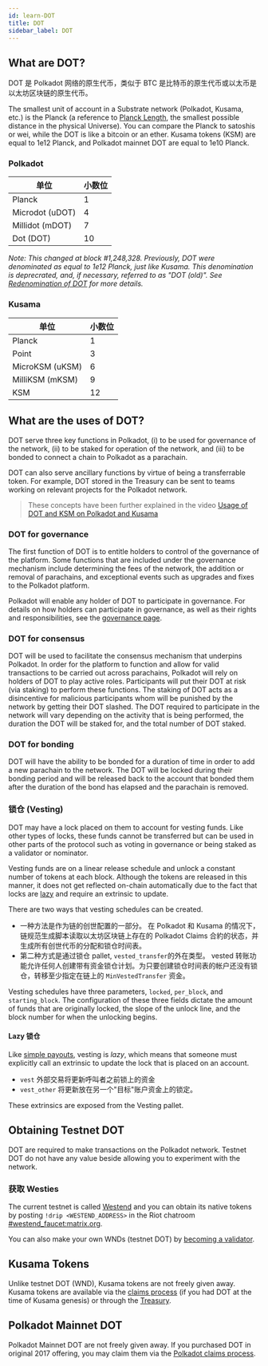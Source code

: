 ```yaml
---
id: learn-DOT
title: DOT
sidebar_label: DOT
---
```


## What are DOT?

DOT 是 Polkadot 网络的原生代币，类似于 BTC 是比特币的原生代币或以太币是以太坊区块链的原生代币。

The smallest unit of account in a Substrate network (Polkadot, Kusama, etc.) is the Planck (a reference to [Planck Length](https://en.wikipedia.org/wiki/Planck_length), the smallest possible distance in the physical Universe). You can compare the Planck to satoshis or wei, while the DOT is like a bitcoin or an ether. Kusama tokens (KSM) are equal to 1e12 Planck, and Polkadot mainnet DOT are equal to 1e10 Planck.

### Polkadot

| 单位              | 小数位 |
| --------------- | --- |
| Planck          | 1   |
| Microdot (uDOT) | 4   |
| Millidot (mDOT) | 7   |
| Dot (DOT)       | 10  |

_Note: This changed at block #1,248,328. Previously, DOT were denominated as equal to 1e12 Planck, just like Kusama. This denomination is deprecrated, and, if necessary, referred to as "DOT (old)". See [Redenomination of DOT](redenomination) for more details._

### Kusama

| 单位              | 小数位 |
| --------------- | --- |
| Planck          | 1   |
| Point           | 3   |
| MicroKSM (uKSM) | 6   |
| MilliKSM (mKSM) | 9   |
| KSM             | 12  |

## What are the uses of DOT?

DOT serve three key functions in Polkadot, (i) to be used for governance of the network, (ii) to be staked for operation of the network, and (iii) to be bonded to connect a chain to Polkadot as a parachain.

DOT can also serve ancillary functions by virtue of being a transferrable token. For example, DOT stored in the Treasury can be sent to teams working on relevant projects for the Polkadot network.

> These concepts have been further explained in the video [Usage of DOT and KSM on Polkadot and Kusama](https://www.youtube.com/watch?v=POfFgrMfkTo&list=PLOyWqupZ-WGuAuS00rK-pebTMAOxW41W8&index=7)

### DOT for governance

The first function of DOT is to entitle holders to control of the governance of the platform. Some functions that are included under the governance mechanism include determining the fees of the network, the addition or removal of parachains, and exceptional events such as upgrades and fixes to the Polkadot platform.

Polkadot will enable any holder of DOT to participate in governance. For details on how holders can participate in governance, as well as their rights and responsibilities, see the [governance page](learn-governance).

### DOT for consensus

DOT will be used to facilitate the consensus mechanism that underpins Polkadot. In order for the platform to function and allow for valid transactions to be carried out across parachains, Polkadot will rely on holders of DOT to play active roles. Participants will put their DOT at risk (via staking) to perform these functions. The staking of DOT acts as a disincentive for malicious participants whom will be punished by the network by getting their DOT slashed. The DOT required to participate in the network will vary depending on the activity that is being performed, the duration the DOT will be staked for, and the total number of DOT staked.

### DOT for bonding

DOT will have the ability to be bonded for a duration of time in order to add a new parachain to the network. The DOT will be locked during their bonding period and will be released back to the account that bonded them after the duration of the bond has elapsed and the parachain is removed.

### 锁仓 (Vesting)

DOT may have a lock placed on them to account for vesting funds. Like other types of locks, these funds cannot be transferred but can be used in other parts of the protocol such as voting in governance or being staked as a validator or nominator.

Vesting funds are on a linear release schedule and unlock a constant number of tokens at each block. Although the tokens are released in this manner, it does not get reflected on-chain automatically due to the fact that locks are [lazy](#lazy-vesting) and require an extrinsic to update.

There are two ways that vesting schedules can be created.

- 一种方法是作为链的创世配置的一部分。 在 Polkadot 和 Kusama 的情况下，链规范生成脚本读取以太坊区块链上存在的 Polkadot Claims 合約的状态，并生成所有创世代币的分配和锁仓时间表。
- 第二种方式是通过锁仓 pallet, `vested_transfer`的外在类型。 vested 转账功能允许任何人创建带有资金锁仓计划。为只要创建锁仓时间表的帐户还没有锁仓，转移至少指定在链上的 `MinVestedTransfer` 资金。

Vesting schedules have three parameters, `locked`, `per_block`, and `starting_block`. The configuration of these three fields dictate the amount of funds that are originally locked, the slope of the unlock line, and the block number for when the unlocking begins.

#### Lazy 锁仓

Like [simple payouts](learn-simple-payouts), vesting is _lazy_, which means that someone must explicitly call an extrinsic to update the lock that is placed on an account.

- `vest` 外部交易将更新呼叫者之前锁上的资金
- `vest_other` 将更新放在另一个"目标"账户资金上的锁定。

These extrinsics are exposed from the Vesting pallet.

## Obtaining Testnet DOT

DOT are required to make transactions on the Polkadot network. Testnet DOT do not have any value beside allowing you to experiment with the network.

### 获取 Westies

The current testnet is called [Westend](maintain-networks#westend-test-network) and you can obtain its native tokens by posting `!drip <WESTEND_ADDRESS>` in the Riot chatroom [#westend_faucet:matrix.org](https://riot.im/app/#/room/!cJFtAIkwxuofiSYkPN:matrix.org).

You can also make your own WNDs (testnet DOT) by [becoming a validator](learn-validator).

## Kusama Tokens

Unlike testnet DOT (WND), Kusama tokens are not freely given away. Kusama tokens are available via the [claims process](https://claim.kusama.network/) (if you had DOT at the time of Kusama genesis) or through the [Treasury](learn-treasury).

## Polkadot Mainnet DOT

Polkadot Mainnet DOT are not freely given away. If you purchased DOT in original 2017 offering, you may claim them via the [Polkadot claims process](https://claims.polkadot.network/).
